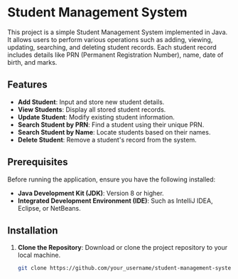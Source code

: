 # Student Management System

This project is a simple Student Management System implemented in Java. It allows users to perform various operations such as adding, viewing, updating, searching, and deleting student records. Each student record includes details like PRN (Permanent Registration Number), name, date of birth, and marks.

## Features

- **Add Student**: Input and store new student details.
- **View Students**: Display all stored student records.
- **Update Student**: Modify existing student information.
- **Search Student by PRN**: Find a student using their unique PRN.
- **Search Student by Name**: Locate students based on their names.
- **Delete Student**: Remove a student's record from the system.

## Prerequisites

Before running the application, ensure you have the following installed:

- **Java Development Kit (JDK)**: Version 8 or higher.
- **Integrated Development Environment (IDE)**: Such as IntelliJ IDEA, Eclipse, or NetBeans.

## Installation

1. **Clone the Repository**: Download or clone the project repository to your local machine.

   ```bash
   git clone https://github.com/your_username/student-management-system.git
